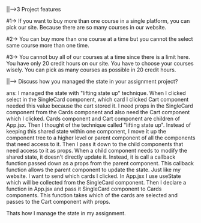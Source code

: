 ||-->3 Project features

#1-> If you want to buy more than one course in a single platform, you can pick our site. Because there are so many courses in our website.

#2-> You can buy more than one course at a time but you cannot the select same course more than one time.

#3-> You cannot buy all of our courses at a time since there is a limit here. You have only 20 credit hours on our site. You have to choose your courses wisely. You can pick as many courses as possible in 20 credit hours.

||--> Discuss how you managed the state in your assignment project?

ans: I managed the state with "lifting state up" technique. When I clicked select in the SingleCard component, which card I clicked Cart component needed this value because the cart stored it. I need props in the SingleCard component from the Cards component and also need the Cart component which I clicked. Cards component and Cart component are children of App.jsx. Then I thought of the technique called "lifting state up". Instead of keeping this shared state within one component, I move it up the component tree to a higher level or parent component of all the components that need access to it. Then I pass it down to the child components that need access to it as props. When a child component needs to modify the shared state, it doesn't directly update it. Instead, it is call a callback function passed down as a props from the parent component. This callback function allows the parent component to update the state. Just like my website. I want to send which cards I clicked. In App.jsx I use useState which will be collected from the SingleCard component. Then I declare a function in App.jsx and pass it SingleCard component to Cards components. This function takes which of the cards are selected and passes to the Cart component with props.

Thats how I manage the state in my assignment.
